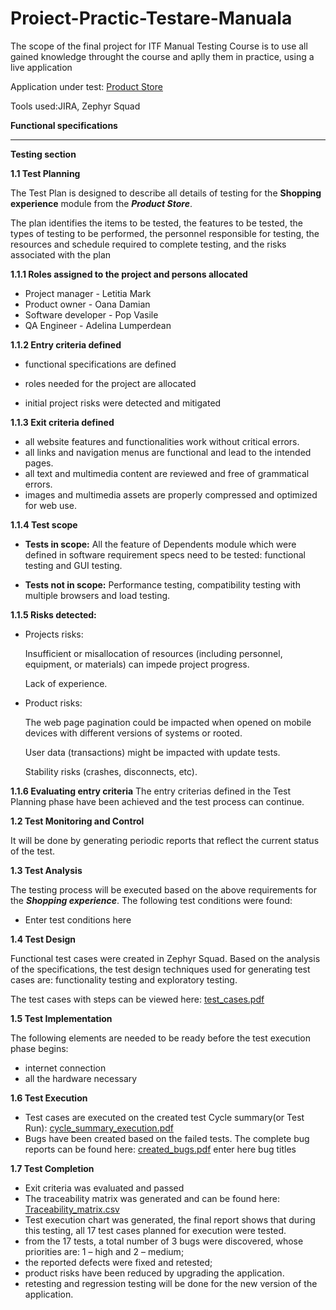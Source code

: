 # Proiect-Practic-Testare-Manuala
The scope of the final project for ITF Manual Testing Course is to use all gained knowledge throught the course and aplly them in practice, using a live application

Application under test: [Product Store](https://www.demoblaze.com/)



Tools used:JIRA, Zephyr Squad

**Functional specifications**

____

**Testing section**

**1.1 Test Planning**

The Test Plan is designed to describe all details of testing for the **Shopping experience** module from the ***Product Store***.

The plan identifies the items to be tested, the features to be tested, the types of testing to be performed, the personnel responsible for testing, the resources and schedule required to complete testing, and the risks associated with the plan

**1.1.1 Roles assigned to the project and persons allocated**

- Project manager - Letitia Mark
- Product owner - Oana Damian
- Software developer - Pop Vasile
- QA Engineer - Adelina Lumperdean

**1.1.2 Entry criteria defined**

- functional specifications are defined

- roles needed for the project are allocated

- initial project risks were detected and mitigated

**1.1.3 Exit criteria defined**

- all website features and functionalities work without critical errors.
- all links and navigation menus are functional and lead to the intended pages.
- all text and multimedia content are reviewed and free of grammatical errors.
- images and multimedia assets are properly compressed and optimized for web use.

**1.1.4 Test scope**
 - **Tests in scope:**
 All the feature of Dependents module which were defined in software requirement specs need to be tested: functional testing and GUI testing.

 - **Tests not in scope:**
   Performance testing, compatibility testing with multiple browsers and load testing.

**1.1.5 Risks detected:**
 - Projects risks:
   
   Insufficient or misallocation of resources (including personnel, equipment, or materials) can impede project progress.
   
   Lack of experience.
 - Product risks:
   
	The web page pagination could be impacted when opened on mobile devices with different versions of systems or rooted.

	User data (transactions) might be impacted with update tests.

	Stability risks (crashes, disconnects, etc).

**1.1.6 Evaluating entry criteria**
The entry criterias defined in the Test Planning phase have been achieved and the test process can continue.


**1.2 Test Monitoring and Control**

It will be done by generating periodic reports that reflect the current status of the test.

**1.3 Test Analysis**

The testing process will be executed based on the above requirements for the ***Shopping experience***. The following test conditions were found:

 - Enter test conditions here

**1.4 Test Design**

Functional test cases were created in Zephyr Squad. Based on the analysis of the specifications, the test design techniques used for generating test cases are: functionality testing and exploratory testing.

The test cases with steps can be viewed here: [test_cases.pdf]()

**1.5 Test Implementation**

The following elements are needed to be ready before the test execution phase begins:

 - internet connection
 - all the hardware necessary
  
**1.6 Test Execution**

 - Test cases are executed on the created test Cycle summary(or Test Run): [cycle_summary_execution.pdf]()
 - Bugs have been created based on the failed tests. The complete bug reports can be found here: [created_bugs.pdf]()
enter here bug titles

**1.7 Test Completion**
 - Exit criteria was evaluated and passed
 - The traceability matrix was generated and can be found here: [Traceability_matrix.csv]()
 - Test execution chart was generated, the final report shows that during this testing, all 17 test cases planned for execution were tested.
 - from the 17 tests, a total number of 3 bugs were discovered, whose priorities are: 1 – high and 2 – medium;
- the reported defects were fixed and retested;
- product risks have been reduced by upgrading the application.
 - retesting and regression testing will be done for the new version of the application.
 






